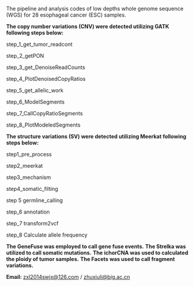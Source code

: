 The pipeline and analysis codes of low depths whole genome sequence (WGS) for 28 esophageal cancer (ESC) samples.


**The copy number variations (CNV) were detected utilizing GATK following steps below:**

step_1_get_tumor_readcont

step_2_getPON

step_3_get_DenoiseReadCounts

step_4_PlotDenoisedCopyRatios

step_5_get_allelic_work

step_6_ModelSegments

step_7_CallCopyRatioSegments

step_8_PlotModeledSegments

**The structure variations (SV) were detected utilizing Meerkat following steps below:**

step1_pre_process

step2_meerkat

step3_mechanism

step4_somatic_filting

step 5 germline_calling

step_6 annotation

step_7 transform2vcf

step_8 Calculate allele frequency

**The GeneFuse was employed to call gene fuse events.**
**The Strelka was utilized to call somatic mutations.**
**The ichorCNA was used to calculated the ploidy of tumor samples.**
**The Facets was used to call fragment variations.**

**Email:** zxl2014swjx@126.com / zhuxiuli@big.ac.cn





